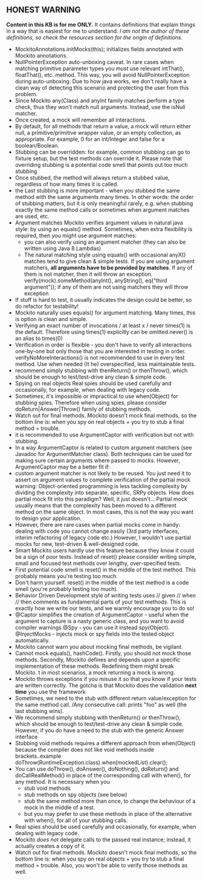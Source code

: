 ## **HONEST WARNING**

**Content in this KB is for me ONLY.**
It contains definitions that explain things in a way that is easiest for me to understand.
_I am not the author of these definitions, so check the resources section for the origin of definitions._

* MockitoAnnotations.initMocks(this); initializes fields annotated with Mockito annotations.
* NullPointerException auto-unboxing caveat. In rare cases when matching primitive parameter types you *must* use relevant intThat(), floatThat(), etc. method. This way, you will avoid NullPointerException during auto-unboxing. Due to how java works, we don't really have a clean way of detecting this scenario and protecting the user from this problem.
* Since Mockito any(Class) and anyInt family matches perform a type check, thus they won't match null arguments. Instead, use the isNull matcher.
* Once created, a mock will remember all interactions.
* By default, for all methods that return a value, a mock will return either null, a primitive/primitive wrapper value, or an empty collection, as appropriate. For example, 0 for an int/Integer and false for a boolean/Boolean.
* Stubbing can be overridden: for example, common stubbing can go to fixture setup, but the test methods can override it. Please note that overriding stubbing is a potential code smell that points out too much stubbing
* Once stubbed, the method will always return a stubbed value, regardless of how many times it is called.
* the Last stubbing is more important - when you stubbed the same method with the same arguments many times. In other words: the order of stubbing matters, but it is only meaningful rarely, e.g. when stubbing exactly the same method calls or sometimes when argument matches are used, etc.
* Argument matches Mockito verifies argument values in natural java style: by using an equals() method. Sometimes,   when extra flexibility is required, then you might use argument matches:
  * you can also verify using an argument matcher (they can also be written using Java 8 Lambdas)
  * The natural matching style using equals() with occasional anyX() matches tend to give clean & simple tests. If you are using argument matchers, **all arguments have to be provided by matches**. If any of them is not matcher, then it will throw an exception. verify(mock).someMethod(anyInt(), anyString(), eq("third argument")); if any of them are not using matchers they will   throw exception
* If stuff is hard to test, it usually indicates the design could be better, so do refactor for testability!
* Mockito naturally uses equals() for argument matching. Many times, this is option is clean and simple.
* Verifying an exact number of invocations / at least x / never times(1) is the default. Therefore using times(1) explicitly can be omitted.never() is an alias to times(0)
* Verification in order is flexible - you don't have to verify all interactions one-by-one but only those that you are interested in testing in order. verifyNoMoreInteractions() is not recommended to use in every test method. Use when needed  (It he) overspecified, less maintainable tests.
* recommend simply stubbing with thenReturn() or thenThrow(), which should be enough to test/test-drive any clean & simple code.
* Spying on real objects Real spies should be used carefully and occasionally, for example, when dealing with legacy code.
* Sometimes, it's impossible or impractical to use when(Object) for stubbing spies. Therefore when using spies, please consider doReturn|Answer|Throw() family of stubbing methods.
* Watch out for final methods. Mockito doesn't mock final methods, so the bottom line is: when you spy on real objects + you try to stub a final method = trouble.
* it is recommended to use ArgumentCaptor with verification but not with stubbing.
* In a way ArgumentCaptor is related to custom argument matchers (see Javadoc for ArgumentMatcher class). Both techniques can be used for making sure certain arguments where passed to mocks. However, ArgumentCaptor may be a better fit if:
* custom argument matcher is not likely to be reused. You just need it to assert on argument values to complete verification of the partial mock warning: Object-oriented programming is less tackling complexity by dividing the complexity into separate, specific, SRPy objects. How does partial mock fit into this paradigm? Well, it just doesn't... Partial mock usually means that the complexity has been moved to a different method on the same object. In most cases, this is not the way you want to design your application.
* However, there are rare cases when partial mocks come in handy: dealing with code you cannot change easily (3rd party interfaces, interim refactoring of legacy code etc.) However, I wouldn't use partial mocks for new, test-driven &  well-designed code.
* Smart Mockito users hardly use this feature because they know it could be a sign of poor tests. Instead of reset() please consider writing simple, small and focused test methods over lengthy, over-specified tests.
* First potential code smell is reset() in the middle of the test method. This probably means you're testing too much.
* Don't harm yourself. reset() in the middle of the test method is a code smell (you're probably testing too much).
* Behavior Driven Development style of writing tests uses // given // when // then comments as fundamental parts of your test methods. This is exactly how we write our tests, and we warmly encourage you to do so!
* @Captor simplifies the creation of ArgumentCaptor - useful when the argument to capture is a nasty generic class, and you want to avoid compiler warnings @Spy - you can use it instead spy(Object). @InjectMocks - injects mock or spy fields into the tested object automatically.
* Mockito cannot warn you about mocking final methods,  be vigilant.
* Cannot mock equals(), hashCode(). Firstly, you should not mock those methods. Secondly, Mockito defines and depends upon a specific implementation of these methods. Redefining them might break Mockito. t in most scenarios, a mock returning a mock is wrong.
* Mockito throws exceptions if you misuse it so that you know if your tests are written correctly. The gotcha is that Mockito does the validation **next time** you use the framework
* Sometimes, we need to the stub with different return value/exception for the same method call. /Any consecutive call: prints "foo" as well (the last stubbing wins).
* We recommend simply stubbing with thenReturn() or thenThrow(), which should be enough to test/test-drive any clean & simple code. However, if you do have a need to the stub with the generic Answer interface
* Stubbing void methods requires a different approach from when(Object) because the compiler does not like void methods inside brackets..example doThrow(RuntimeException.class).when(mockedList).clear();
* You can use doThrow(), doAnswer(), doNothing(), doReturn() and doCallRealMethod() in place of the corresponding call with when(), for any method. It is necessary when you
  * stub void methods
  * stub methods on spy objects (see below)
  * stub the same method more than once, to change the behaviour of a mock in the middle of a test.
  * but you may prefer to use these methods in place of the alternative with when(), for all of your stubbing calls.
* Real spies should be used carefully and occasionally, for example, when dealing with legacy code.
* Mockito *does not* delegate calls to the passed real instance; instead, it actually creates a copy of it.
* Watch out for final methods. Mockito doesn't mock final methods, so the bottom line is: when you spy on real objects + you try to stub a final method = trouble. Also, you won't be able to verify those methods as well.  

